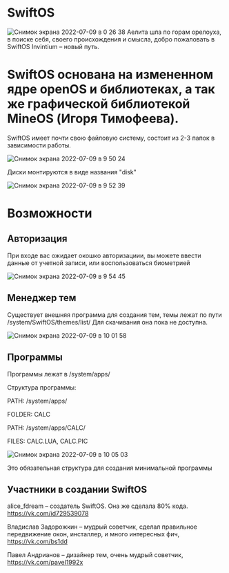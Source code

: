 # SwiftOS
![Снимок экрана 2022-07-09 в 0 26 38](https://user-images.githubusercontent.com/108939275/178094936-b5b7564b-d373-43c2-b01a-566ae9a62348.png)
Аелита шла по горам орелоуха, в поиске себя, своего происхождения и смысла, добро пожаловать в SwiftOS Invintium – новый путь.

# SwiftOS основана на измененном ядре openOS и библиотеках, а так же графической библиотекой MineOS (Игоря Тимофеева).
 SwiftOS имеет почти свою файловую систему, состоит из 2-3 папок в зависимости работы.

![Снимок экрана 2022-07-09 в 9 50 24](https://user-images.githubusercontent.com/108939275/178095102-d69b5944-8431-4bd2-97b0-329270622416.png)

Диски монтируются в виде названия "disk"

![Снимок экрана 2022-07-09 в 9 52 39](https://user-images.githubusercontent.com/108939275/178095176-b5a9a821-b6de-43f1-88d5-3f3079df9387.png)


# Возможности

## Авторизация
При входе вас ожидает окошко авторизациии, вы можете ввести данные от учетной записи, или воспользоваться биометрией

![Снимок экрана 2022-07-09 в 9 54 45](https://user-images.githubusercontent.com/108939275/178095271-3b59bbb5-b25c-4b2e-89f7-ea95099cf0a6.png)

## Менеджер тем
Существует внешняя программа для создания тем, темы лежат по пути /system/SwiftOS/themes/list/
Для скачивания она пока не доступна.

![Снимок экрана 2022-07-09 в 10 01 58](https://user-images.githubusercontent.com/108939275/178095515-d96ba3b0-e245-4cb9-a4be-c305f503c74c.png)

## Программы
Программы лежат в /system/apps/

Структура программы:

PATH: /system/apps/

FOLDER: CALC

PATH: /system/apps/CALC/

FILES: CALC.LUA, CALC.PIC

![Снимок экрана 2022-07-09 в 10 05 03](https://user-images.githubusercontent.com/108939275/178095616-0417e67c-78b1-404b-b9b4-4d6dae4e0bdf.png)

Это обязательная структура для создания минимальной программы

## Участники в создании SwiftOS
alice_fdream – создатель SwiftOS. Она же сделала 80% кода. https://vk.com/id729539078

Владислав Задорожкин – мудрый советчик, сделал правильное передвижение окон, инсталлер, и много интересных фич, https://vk.com/bs1dd

Павел Андрианов – дизайнер тем, очень мудрый советчик, https://vk.com/pavel1992x
